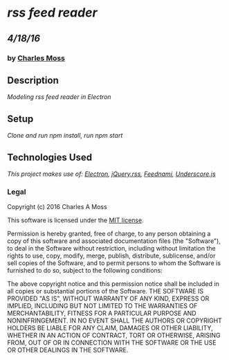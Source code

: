 # _rss feed reader_
## _4/18/16_
### by [Charles Moss](https://twitter.com/CharlesMoss)

## Description
_Modeling rss feed reader in Electron_

## Setup
_Clone and run npm install, run npm start_

## Technologies Used
_This project makes use of: [Electron](http://electron.atom.io/), [jQuery.rss](https://github.com/sdepold/jquery-rss), [Feednami](https://github.com/sekando/feednami-client), [Underscore.js](http://underscorejs.org/)_

### Legal
Copyright (c) 2016 Charles A Moss

This software is licensed under the [MIT license](https://en.wikipedia.org/wiki/MIT_License).

Permission is hereby granted, free of charge, to any person obtaining a copy of this software and associated documentation files (the "Software"), to deal in the Software without restriction, including without limitation the rights to use, copy, modify, merge, publish, distribute, sublicense, and/or sell copies of the Software, and to permit persons to whom the Software is furnished to do so, subject to the following conditions:

The above copyright notice and this permission notice shall be included in all copies or substantial portions of the Software.
THE SOFTWARE IS PROVIDED "AS IS", WITHOUT WARRANTY OF ANY KIND, EXPRESS OR IMPLIED, INCLUDING BUT NOT LIMITED TO THE WARRANTIES OF MERCHANTABILITY, FITNESS FOR A PARTICULAR PURPOSE AND NONINFRINGEMENT. IN NO EVENT SHALL THE AUTHORS OR COPYRIGHT HOLDERS BE LIABLE FOR ANY CLAIM, DAMAGES OR OTHER LIABILITY, WHETHER IN AN ACTION OF CONTRACT, TORT OR OTHERWISE, ARISING FROM, OUT OF OR IN CONNECTION WITH THE SOFTWARE OR THE USE OR OTHER DEALINGS IN THE SOFTWARE.
